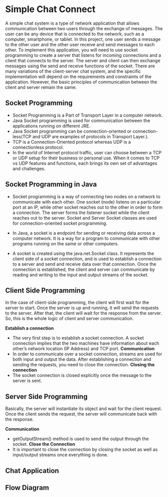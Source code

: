
# Simple Chat Connect

A simple chat system is a type of network application that allows communication between two users through the exchange of messages. The user can be any device that is connected to the network, such as a computer, smartphone, or tablet. 
In this project, one user sends a message to the other user and the other user receive and send messages to each other. 
To implement this application, you will need to use socket programming to create a server that listens for incoming connections and a client that connects to the server. The server and client can then exchange messages using the send and receive functions of the socket.
There are many variations of the client-server chat system, and the specific implementation will depend on the requirements and constraints of the application. However, the basic principles of communication between the client and server remain the same.



## Socket Programming

- Socket Programming is a Part of Transport Layer in a computer network.
- Java Socket programming is used for communication between the applications running on different JRE.
- Java Socket programming can be connection-oriented or connection-less(TCP and UDP are examples of protocols in Transport Layer.).
- TCP is a Connection-Oriented protocol whereas UDP is a connectionless protocol.
- In the world of Internet protocol traffic, user can choose between a TCP or UDP setup for their business or personal use. When it comes to TCP vs UDP features and functions, each brings its own set of advantages and challenges.


## Socket Programming in Java

- Socket programming is a way of connecting two nodes on a network to communicate with each other. One socket (node) listens on a particular port at an IP, while other socket reaches out to the other in order to form a connection. The server forms the listener socket while the client reaches out to the server. Socket and Server Socket classes are used for connection-oriented socket programming.

- In Java, a socket is a endpoint for sending or receiving data across a computer network. It is a way for a program to communicate with other programs running on the same or other computers.

- A socket is created using the java.net.Socket class. It represents the client side of a socket connection, and is used to establish a connection to a server and send and receive data over that connection. Once the connection is established, the client and server can communicate by reading and writing to the input and output streams of the socket.

## Client Side Programming

In the case of client-side programming, the client will first wait for the server to start. Once the server is up and running, it will send the requests to the server. After that, the client will wait for the response from the server. So, this is the whole logic of client and server communication.

**Establish a connection**
- The very first step is to establish a socket connection. A socket connection implies that the two machines have information about each other’s network location (IP Address) and TCP port.
**Communication**
- In order to communicate over a socket connection, streams are used for both input and output the data. After establishing a connection and sending the requests, you need to close the connection.
**Closing the connection**
- The socket connection is closed explicitly once the message to the server is sent.

## Server Side Programming

Basically, the server will instantiate its object and wait for the client request. Once the client sends the request, the server will communicate back with the response.

**Communication**
- getOutputStream() method is used to send the output through the socket.
**Close the Connection**
- It is important to close the connection by closing the socket as well as input/output streams once everything is done.

## Chat Application 
## Flow Diagram